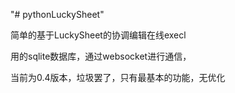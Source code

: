 "# pythonLuckySheet" 

简单的基于LuckySheet的协调编辑在线execl

用的sqlite数据库，通过websocket进行通信，

当前为0.4版本，垃圾罢了，只有最基本的功能，无优化